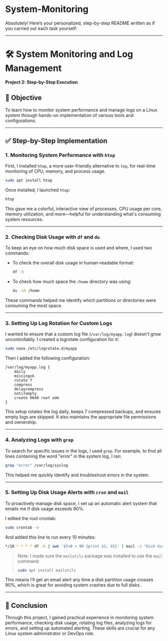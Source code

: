 # System-Monitoring
Absolutely! Here’s your personalized, step-by-step README written as if you carried out each task yourself:

---

# 🛠️ System Monitoring and Log Management  
**Project 2: Step-by-Step Execution**

## 🎯 Objective  
To learn how to monitor system performance and manage logs on a Linux system through hands-on implementation of various tools and configurations.

---

## ✅ Step-by-Step Implementation

### 1. **Monitoring System Performance with `htop`**

First, I installed `htop`, a more user-friendly alternative to `top`, for real-time monitoring of CPU, memory, and process usage.

```bash
sudo apt install htop
```

Once installed, I launched `htop`:

```bash
htop
```

This gave me a colorful, interactive view of processes, CPU usage per core, memory utilization, and more—helpful for understanding what's consuming system resources.

---

### 2. **Checking Disk Usage with `df` and `du`**

To keep an eye on how much disk space is used and where, I used two commands:

- To check the overall disk usage in human-readable format:
  ```bash
  df -h
  ```

- To check how much space the `/home` directory was using:
  ```bash
  du -sh /home
  ```

These commands helped me identify which partitions or directories were consuming the most space.

---

### 3. **Setting Up Log Rotation for Custom Logs**

I wanted to ensure that a custom log file (`/var/log/myapp.log`) doesn't grow uncontrollably. I created a logrotate configuration for it:

```bash
sudo nano /etc/logrotate.d/myapp
```

Then I added the following configuration:

```text
/var/log/myapp.log {
    daily
    missingok
    rotate 7
    compress
    delaycompress
    notifempty
    create 0640 root adm
}
```

This setup rotates the log daily, keeps 7 compressed backups, and ensures empty logs are skipped. It also maintains the appropriate file permissions and ownership.

---

### 4. **Analyzing Logs with `grep`**

To search for specific issues in the logs, I used `grep`. For example, to find all lines containing the word "error" in the system log, I ran:

```bash
grep "error" /var/log/syslog
```

This helped me quickly identify and troubleshoot errors in the system.

---

### 5. **Setting Up Disk Usage Alerts with `cron` and `mail`**

To proactively manage disk space, I set up an automatic alert system that emails me if disk usage exceeds 90%.

I edited the root crontab:

```bash
sudo crontab -e
```

And added this line to run every 10 minutes:

```bash
*/10 * * * * df -h | awk '$5+0 > 90 {print $1, $5}' | mail -s "Disk Usage Alert" admin@example.com
```

> Note: I made sure the `mailutils` package was installed to use the `mail` command:
> ```bash
> sudo apt install mailutils
> ```

This means I’ll get an email alert any time a disk partition usage crosses 90%, which is great for avoiding system crashes due to full disks.

---

## 🏁 Conclusion

Through this project, I gained practical experience in monitoring system performance, checking disk usage, rotating log files, analyzing logs for errors, and setting up automated alerting. These skills are crucial for any Linux system administrator or DevOps role.
